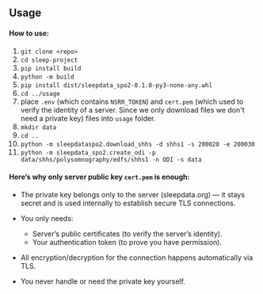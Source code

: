 ## Usage

#### How to use:

1. `git clone <repo>`
2. `cd sleep-project`
3. `pip install build`
4. `python -m build`
5. `pip install dist/sleepdata_spo2-0.1.0-py3-none-any.whl`
6. `cd ../usage`
7. place `.env` (which contains `NSRR_TOKEN`) and `cert.pem` (which used to verify the identity of a server. Since we only download files we don't need a private key) files into `usage` folder.
8. `mkdir data`
9. `cd ..`
10. `python -m sleepdataspo2.download_shhs -d shhs1 -s 200028 -e 200030`
11. `python -m sleepdata_spo2.create_odi -p data/shhs/polysomnography/edfs/shhs1 -n ODI -s data`

#### Here’s why only server public key `cert.pem` is enough:

- The private key belongs only to the server (sleepdata.org) — it stays secret and is used internally to establish secure TLS connections.

- You only needs:

  - Server’s public certificates (to verify the server’s identity).
  - Your authentication token (to prove you have permission).

- All encryption/decryption for the connection happens automatically via TLS.

- You never handle or need the private key yourself.
